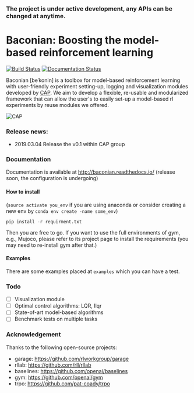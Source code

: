 ### The project is under active development, any APIs can be changed at anytime.

# Baconian:  Boosting the model-based reinforcement learning 
 
[![Build Status](https://travis-ci.com/Lukeeeeee/baconian-internal.svg?token=dTo6wB1jmzxu58xyRPX6&branch=master)](https://travis-ci.com/Lukeeeeee/baconian-internal)
[![Documentation Status](https://readthedocs.org/projects/baconian/badge/?version=latest)](https://baconian.readthedocs.io/en/latest/?badge=latest)

Baconian [beˈkonin] is a toolbox for model-based reinforcement learning with user-friendly experiment setting-up, logging 
and visualization modules developed by [CAP](http://cap.scse.ntu.edu.sg/). We aim to develop a flexible, re-usable and 
modularized framework that can allow the user's to easily set-up a model-based rl experiments by reuse modules we 
offered.

![CAP](https://user-images.githubusercontent.com/9161548/40165577-eff023c4-59ee-11e8-8bf5-508325a23baa.png)

### Release news:
- 2019.03.04 Release the v0.1 within CAP group
### Documentation
Documentation is available at http://baconian.readthedocs.io/ (release soon, the configuration is undergoing)
#### How to install
(`source activate you_env` if you are using anaconda or consider creating a new env by `conda env create -name some_env`)
```
pip install -r requirment.txt
```
Then you are free to go. If you want to use the full environments of gym, e.g., Mujoco, please refer to its  project 
page to install the requirements (you may need to re-install gym after that.)

#### Examples
There are some examples placed at `examples` which you can have a test. 


### Todo

- [ ] Visualization module
- [ ] Optimal control algorithms: LQR, Ilqr
- [ ] State-of-art model-based algorithms
- [ ] Benchmark tests on multiple tasks

### Acknowledgement 
Thanks to the following open-source projects:

- garage: https://github.com/rlworkgroup/garage
- rllab: https://github.com/rll/rllab
- baselines: https://github.com/openai/baselines
- gym: https://github.com/openai/gym
- trpo: https://github.com/pat-coady/trpo
